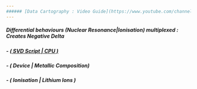 ```yaml
---
###### [Data Cartography : Video Guide](https://www.youtube.com/channel/UCHGtmfjIICpuETvXsRd2eww/playlists) 
---
```



##### Differential behaviours (Nuclear Resonance|Ionisation) multiplexed : Creates Negative Delta

##### - [( SVD Script | CPU )](https://github.com/eckohaus/2020_Angular_Momentum_Reaction_Engine/blob/master/General/Legal/Intellectual_Property/Current_Questions/Intel/SVD_Script.md)
##### - ( Device | Metallic Composition)
##### - ( Ionisation | Lithium Ions )

